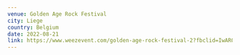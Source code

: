 ```yaml
---
venue: Golden Age Rock Festival
city: Liege
country: Belgium
date: 2022-08-21
link: https://www.weezevent.com/golden-age-rock-festival-2?fbclid=IwAR0H4XMvWvkS80fkiRdEyi_dACUVX4iB78hgrJuAuHDyGupZjMOaGpndPAg
---
```

